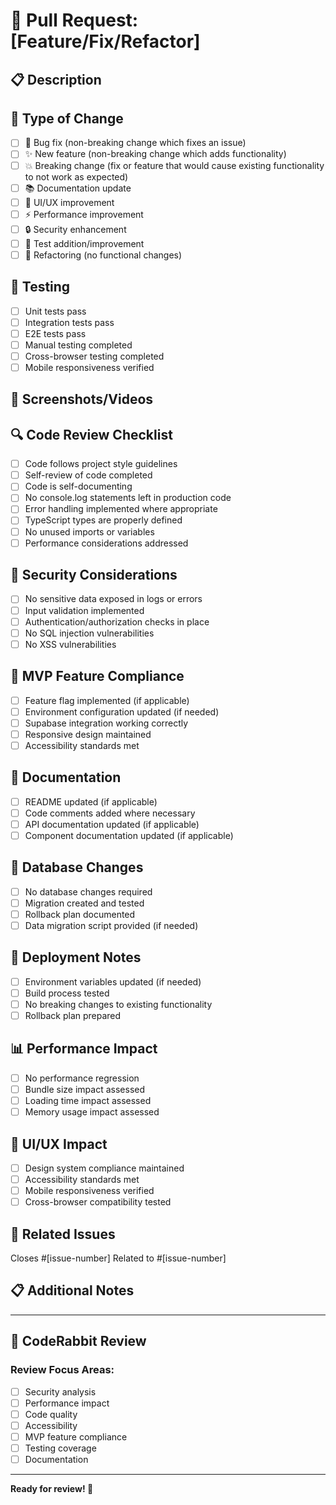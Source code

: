 # 🚀 Pull Request: [Feature/Fix/Refactor]

## 📋 Description
<!-- Provide a clear and concise description of what this PR does -->

## 🎯 Type of Change
- [ ] 🐛 Bug fix (non-breaking change which fixes an issue)
- [ ] ✨ New feature (non-breaking change which adds functionality)
- [ ] 💥 Breaking change (fix or feature that would cause existing functionality to not work as expected)
- [ ] 📚 Documentation update
- [ ] 🎨 UI/UX improvement
- [ ] ⚡ Performance improvement
- [ ] 🔒 Security enhancement
- [ ] 🧪 Test addition/improvement
- [ ] 🔧 Refactoring (no functional changes)

## 🧪 Testing
- [ ] Unit tests pass
- [ ] Integration tests pass
- [ ] E2E tests pass
- [ ] Manual testing completed
- [ ] Cross-browser testing completed
- [ ] Mobile responsiveness verified

## 📱 Screenshots/Videos
<!-- If applicable, add screenshots or videos to help explain your changes -->

## 🔍 Code Review Checklist
- [ ] Code follows project style guidelines
- [ ] Self-review of code completed
- [ ] Code is self-documenting
- [ ] No console.log statements left in production code
- [ ] Error handling implemented where appropriate
- [ ] TypeScript types are properly defined
- [ ] No unused imports or variables
- [ ] Performance considerations addressed

## 🚨 Security Considerations
- [ ] No sensitive data exposed in logs or errors
- [ ] Input validation implemented
- [ ] Authentication/authorization checks in place
- [ ] No SQL injection vulnerabilities
- [ ] No XSS vulnerabilities

## 🎯 MVP Feature Compliance
- [ ] Feature flag implemented (if applicable)
- [ ] Environment configuration updated (if needed)
- [ ] Supabase integration working correctly
- [ ] Responsive design maintained
- [ ] Accessibility standards met

## 📝 Documentation
- [ ] README updated (if applicable)
- [ ] Code comments added where necessary
- [ ] API documentation updated (if applicable)
- [ ] Component documentation updated (if applicable)

## 🔄 Database Changes
- [ ] No database changes required
- [ ] Migration created and tested
- [ ] Rollback plan documented
- [ ] Data migration script provided (if needed)

## 🚀 Deployment Notes
- [ ] Environment variables updated (if needed)
- [ ] Build process tested
- [ ] No breaking changes to existing functionality
- [ ] Rollback plan prepared

## 📊 Performance Impact
- [ ] No performance regression
- [ ] Bundle size impact assessed
- [ ] Loading time impact assessed
- [ ] Memory usage impact assessed

## 🎨 UI/UX Impact
- [ ] Design system compliance maintained
- [ ] Accessibility standards met
- [ ] Mobile responsiveness verified
- [ ] Cross-browser compatibility tested

## 🔗 Related Issues
<!-- Link to any related issues -->
Closes #[issue-number]
Related to #[issue-number]

## 📋 Additional Notes
<!-- Any additional information that reviewers should know -->

---

## 🤖 CodeRabbit Review
<!-- CodeRabbit will automatically review this PR and provide feedback -->

### Review Focus Areas:
- [ ] Security analysis
- [ ] Performance impact
- [ ] Code quality
- [ ] Accessibility
- [ ] MVP feature compliance
- [ ] Testing coverage
- [ ] Documentation

---

**Ready for review! 🚀** 